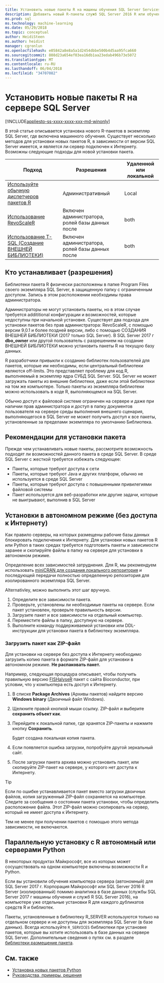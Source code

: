 ```yaml
---
title: Установить новые пакеты R на машины обучения SQL Server Services | Документы Microsoft
description: Добавить новый R-пакеты служб SQL Server 2016 R или обучения машины службы (в базе данных) для SQL Server 2017 г.
ms.prod: sql
ms.technology: machine-learning
ms.date: 05/29/2018
ms.topic: conceptual
author: HeidiSteen
ms.author: heidist
manager: cgronlun
ms.openlocfilehash: e05842a8e8a5a1d2454dbbe500b4d5aa95fca660
ms.sourcegitcommit: 808d23a654ef03ea16db1aa23edab496b73e5072
ms.translationtype: MT
ms.contentlocale: ru-RU
ms.lasthandoff: 06/04/2018
ms.locfileid: "34707082"
---
```

# <a name="install-new-r-packages-on-sql-server"></a>Установить новые пакеты R на сервере SQL Server
[!INCLUDE[appliesto-ss-xxxx-xxxx-xxx-md-winonly](../../includes/appliesto-ss-xxxx-xxxx-xxx-md-winonly.md)]

В этой статье описывается установка нового R-пакетов в экземпляр SQL Server, где включена машинного обучения. Существует несколько методов для установки новых пакетов R, в зависимости от версии SQL Server имеется, и является ли сервер подключен к Интернету. Возможны следующие подходы для новой установки пакета.

| Подход                           | Разрешения               | Удаленной или локальной |
|------------------------------------|---------------------------|--------------|
| [Используйте обычную диспетчеров пакетов R](use-r-package-managers-on-sql-server.md)  | Административный | Local |
| [Использование RevoScaleR](use-revoscaler-to-manage-r-packages.md) |  Включен администратора, ролей базы данных после | both|
| [Использование T-SQL (Создание ВНЕШНЕЙ БИБЛИОТЕКИ)](install-r-packages-tsql.md) | Включен администратора, ролей базы данных после | both 

## <a name="who-installs-permissions"></a>Кто устанавливает (разрешения)

Библиотеки пакета R физически расположены в папке Program Files своего экземпляра SQL Server, в защищенную папку с ограниченным доступом. Запись в этом расположении необходимы права администратора.

Администраторы не могут установить пакеты, но в этом случае требуется addititional конфигурации и возможностей, которые недоступны при начальной установке. Существует два подхода для установки пакетов без прав администратора: RevoScaleR, с помощью версии 9.0.1 и более поздней версии, либо с помощью СОЗДАНИЯ ВНЕШНЕЙ БИБЛИОТЕКИ (2017 только SQL Server). В SQL Server 2017 г **dbo_owner** или другой пользователь с разрешением на создание ВНЕШНЕЙ БИБЛИОТЕКИ можно установить пакеты R на текущую базу данных.

R разработчики привыкли к созданию библиотек пользователей для пакетов, которые им необходимы, если центральный библиотеки являются off-limits. Это представляет проблему для код R, выполняемый в экземпляр ядра СУБД SQL Server. SQL Server не может загружать пакеты из внешние библиотеки, даже если этой библиотеки на том же компьютере. Только пакеты из экземпляра библиотеки можно использовать в коде R, выполняющемся на SQL Server.

Обычно доступ к файловой системе ограничен на сервере и даже при наличии прав администратора и доступ в папку документов пользователя на сервере среды выполнения внешнего сценария, выполняющегося в SQL Server не может получить доступ к все пакеты, установленные за пределами экземпляра по умолчанию Библиотека. 

## <a name="considerations-for-package-installation"></a>Рекомендации для установки пакета

Прежде чем устанавливать новые пакеты, рассмотрите возможность подходят ли возможностей данного пакета в среде SQL Server. В среде SQL Server с жесткой требуется избежать следующее:

+ Пакеты, которые требуют доступа к сети
+ Пакеты, которые требуют Java и других платформ, обычно не используется в среде SQL Server
+ Пакеты, которые требуют доступа с повышенными привилегиями файловой системы
+ Пакет используется для веб-разработки или другие задачи, которые не выигрывают, выполнив в SQL Server

## <a name="offline-installation-no-internet-access"></a>Установки в автономном режиме (без доступа к Интернету)

Как правило серверы, на которых размещены рабочие базы данных блокировать подключения к Интернету. Для установки новых пакетов R или Python в таких средах требуется подготовить пакеты и зависимости заранее и скопируйте файлы в папку на сервере для установки в автономном режиме.

Определение всех зависимостей затруднения. Для R, мы рекомендуем использовать [miniCRAN для создания локального репозитория](create-a-local-package-repository-using-minicran.md) и последующей передачи полностью определенную репозитория для изолированного экземпляра SQL Server.

Alternativley, можно выполнить этот шаг вручную.

1. Определите все зависимости пакета. 
2. Проверьте, установлены ли необходимые пакеты на сервере. Если пакет установлен, проверьте правильность версии.
3. Загрузите пакет и все зависимости на отдельный компьютер.
4. Переместите файлы в папку, доступную на сервере.
5. Выполните команду поддерживаемой установки или DDL-инструкции для установки пакета в библиотеку экземпляра.

### <a name="download-the-package-as-a-zipped-file"></a>Загрузить пакет как ZIP-файл

Для установки на сервере без доступа к Интернету необходимо загрузить копию пакета в формате ZIP-файл для установки в автономном режиме. **Не распаковать пакет.**

Например, следующая процедура описывает, чтобы получить правильную версию [FISHalyseR](http://bioconductor.org/packages/release/bioc/html/FISHalyseR.html) пакет с сайта Bioconductor, при условии, что у компьютера есть доступ к Интернету.

1.  В списке **Package Archives** (Архивы пакетов) найдите версию **Windows binary** (Двоичный файл Windows).

2.  Щелкните правой кнопкой мыши ссылку. ZIP-файл и выберите **сохранить объект как**.

3.  Перейдите к локальной папке, где хранятся ZIP-пакеты и нажмите кнопку **Сохранить**.

    Будет создана локальная копия пакета. 

4. Если появляется ошибка загрузки, попробуйте другой зеркальный сайт.

5. После загрузки пакета архива можно установить пакет, или скопируйте ZIP-пакет на сервере, у которого нет доступа к Интернету.

> [!TIP]
> Если по ошибке устанавливается пакет вместо загрузки двоичных файлов, копия загруженный ZIP-файл сохраняется на компьютере. Следите за сообщения о состоянии пакета установки, чтобы определить расположение файла. Этот ZIP-файл можно скопировать на сервер, который не имеет доступа к Интернету.
> 
> Тем не менее при получении пакетов с помощью этого метода зависимости, не включаются. 


## <a name="side-by-side-installation-with-standalone-r-or-python-servers"></a>Параллельную установку с R автономный или серверами Python

В некоторых продуктах Майкрософт, все из которых может сосуществовать на одном компьютере включены возможности R и Python.

Если вы установили обучения компьютера сервера (автономный) для SQL Server 2017 г. Корпорация Майкрософт или SQL Server 2016 R Server (изолированный) помимо аналитика в базе данных (службы SQL Server 2017 г машины обучения и служб R SQL Server 2016), на компьютере уже отдельные установки R для каждого дубликатов средств R и библиотек.

Пакеты, установленные в библиотеку R_SERVER используются только на отдельном сервере и не доступны для экземпляра SQL Server (в базе данных). Всегда используйте `R_SERVICES` библиотеки при установке пакетов, которые вы хотите использовать в базе данных на сервере SQL Server. Дополнительные сведения о путях см. в разделе [библиотеки размещение пакета](installing-and-managing-r-packages.md#package-library-location).


## <a name="see-also"></a>См. также

+ [Установка новых пакетов Python](../python/install-additional-python-packages-on-sql-server.md)
+ [Руководства, примеры, решения](../tutorials/machine-learning-services-tutorials.md)
